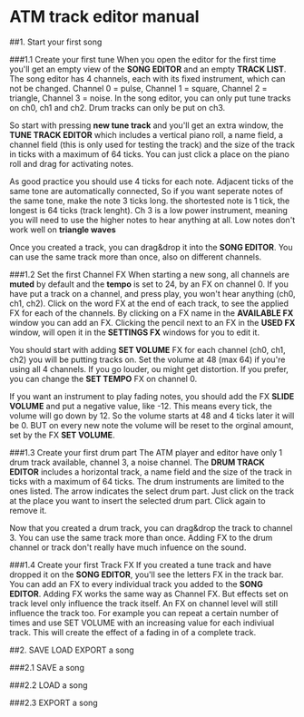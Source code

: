 # ATM track editor manual

##1. Start your first song

###1.1 Create your first tune
When you open the editor for the first time you'll get an empty view of the **SONG EDITOR** and an empty **TRACK LIST**. The song editor has 4 channels, each with its fixed instrument, which can not be changed. Channel 0 = pulse, Channel 1 = square, Channel 2 = triangle, Channel 3 = noise. In the song editor, you can only put tune tracks on ch0, ch1 and ch2. Drum tracks can only be put on ch3.

So start with pressing **new tune track** and you'll get an extra window, the **TUNE TRACK EDITOR** which includes a vertical piano roll, a name field, a channel field (this is only used for testing the track) and the size of the track in ticks with a maximum of 64 ticks. You can just click a place on the piano roll and drag for activating notes.

As good practice you should use 4 ticks for each note. Adjacent ticks of the same tone are automatically connected, So if you want seperate notes of the same tone, make the note 3 ticks long. the shortested note is 1 tick, the longest is 64 ticks (track lenght). Ch 3 is a low power instrument, meaning you will need to use the higher notes to hear anything at all. Low notes don't work well on __triangle waves__

Once you created a track, you can drag&drop it into the **SONG EDITOR**. You can use the same track more than once, also on different channels.

###1.2 Set the first Channel FX
When starting a new song, all channels are **muted** by default and the **tempo** is set to 24, by an FX on channel 0. If you have put a track on a channel, and press play, you won't hear anything (ch0, ch1, ch2). Click on the word FX at the end of each track, to see the applied FX for each of the channels. By clicking on a FX name in the __AVAILABLE FX__ window you can add an FX. Clicking the pencil next to an FX in the __USED FX__ window, will open it in the __SETTINGS FX__ windows for you to edit it.

You should start with adding **SET VOLUME** FX for each channel (ch0, ch1, ch2) you will be putting tracks on. Set the volume at 48 (max 64) if you're using all 4 channels. If you go louder, ou might get distortion. If you prefer, you can change the **SET TEMPO** FX on channel 0.

If you want an instrument to play fading notes, you should add the FX **SLIDE VOLUME** and put a negative value, like -12. This means every tick, the volume will go down by 12. So the volume starts at 48 and 4 ticks later it will be 0. BUT on every new note the volume will be reset to the orginal amount, set by the FX **SET VOLUME**.

###1.3 Create your first drum part
The ATM player and editor have only 1 drum track available, channel 3, a noise channel. The **DRUM TRACK EDITOR** includes a horizontal track, a name field and the size of the track in ticks with a maximum of 64 ticks. The drum instruments are limited to the ones listed. The arrow indicates the select drum part. Just click on the track at the place you want to insert the selected drum part. Click again to remove it.

Now that you created a drum track, you can drag&drop the track to channel 3. You can use the same track more than once. Adding FX to the drum channel or track don't really have much infuence on the sound.

###1.4 Create your first Track FX
If you created a tune track and have dropped it on the **SONG EDITOR**, you'll see the letters FX in the track bar. You can add an FX to every individual track you added to the **SONG EDITOR**. Adding FX works the same way as Channel FX. But effects set on track level only influence the track itself. An FX on channel level will still influence the track too. For example you can repeat a certain number of times and use SET VOLUME with an increasing value for each indiviual track. This will create the effect of a fading in of a complete track. 

##2. SAVE LOAD EXPORT a song

###2.1 SAVE a song

###2.2 LOAD a song

###2.3 EXPORT a song